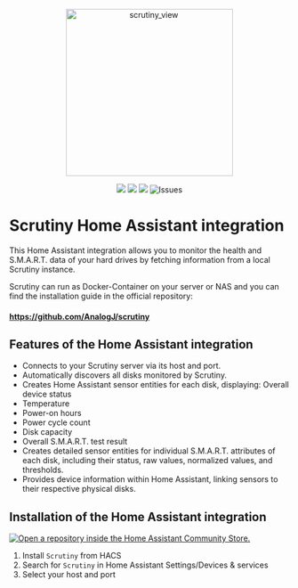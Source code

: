 <p align="center">
  <a href="https://github.com/vitals5/ha_scrutiny">
  <img width="300" alt="scrutiny_view" src="https://github.com/AnalogJ/scrutiny/raw/master/webapp/frontend/src/assets/images/logo/scrutiny-logo-dark.png">
  </a>
</p>


<p align=center>
<img src=https://img.shields.io/badge/HACS-Default-orange.svg>
<img src="https://img.shields.io/maintenance/yes/2025.svg">
<img src=https://img.shields.io/badge/version-0.3.0-blue>
<img alt="Issues" src="https://img.shields.io/github/issues/vitals5/ha_scrutiny?color=0088ff">
</p>




# Scrutiny Home Assistant integration

This Home Assistant integration allows you to monitor the health and S.M.A.R.T. data of your hard drives by fetching information from a local Scrutiny instance.

Scrutiny can run as Docker-Container on your server or NAS and you can find the installation guide in the official repository:

#### https://github.com/AnalogJ/scrutiny


## Features of the Home Assistant integration

- Connects to your Scrutiny server via its host and port.
- Automatically discovers all disks monitored by Scrutiny.
- Creates Home Assistant sensor entities for each disk, displaying:
Overall device status
- Temperature
- Power-on hours
- Power cycle count
- Disk capacity
- Overall S.M.A.R.T. test result
- Creates detailed sensor entities for individual S.M.A.R.T. attributes of each disk, including their status, raw values, normalized values, and thresholds.
- Provides device information within Home Assistant, linking sensors to their respective physical disks.




## Installation of the Home Assistant integration


[![Open a repository inside the Home Assistant Community Store.](https://my.home-assistant.io/badges/hacs_repository.svg)](https://my.home-assistant.io/redirect/hacs_repository/?owner=vitals5&repository=ha_scrutiny&category=Integration)
1. Install `Scrutiny` from HACS
2. Search for `Scrutiny` in Home Assistant Settings/Devices & services
3. Select your host and port


